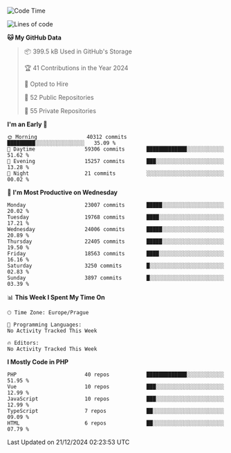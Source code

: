 <!--START_SECTION:waka-->
![Code Time](http://img.shields.io/badge/Code%20Time-1%2C583%20hrs%2058%20mins-blue)

![Lines of code](https://img.shields.io/badge/From%20Hello%20World%20I%27ve%20Written-35.5%20million%20lines%20of%20code-blue)

**🐱 My GitHub Data** 

> 📦 399.5 kB Used in GitHub's Storage 
 > 
> 🏆 41 Contributions in the Year 2024
 > 
> 💼 Opted to Hire
 > 
> 📜 52 Public Repositories 
 > 
> 🔑 55 Private Repositories 
 > 
**I'm an Early 🐤** 

```text
🌞 Morning                40312 commits       █████████░░░░░░░░░░░░░░░░   35.09 % 
🌆 Daytime                59306 commits       █████████████░░░░░░░░░░░░   51.62 % 
🌃 Evening                15257 commits       ███░░░░░░░░░░░░░░░░░░░░░░   13.28 % 
🌙 Night                  21 commits          ░░░░░░░░░░░░░░░░░░░░░░░░░   00.02 % 
```
📅 **I'm Most Productive on Wednesday** 

```text
Monday                   23007 commits       █████░░░░░░░░░░░░░░░░░░░░   20.02 % 
Tuesday                  19768 commits       ████░░░░░░░░░░░░░░░░░░░░░   17.21 % 
Wednesday                24006 commits       █████░░░░░░░░░░░░░░░░░░░░   20.89 % 
Thursday                 22405 commits       █████░░░░░░░░░░░░░░░░░░░░   19.50 % 
Friday                   18563 commits       ████░░░░░░░░░░░░░░░░░░░░░   16.16 % 
Saturday                 3250 commits        █░░░░░░░░░░░░░░░░░░░░░░░░   02.83 % 
Sunday                   3897 commits        █░░░░░░░░░░░░░░░░░░░░░░░░   03.39 % 
```


📊 **This Week I Spent My Time On** 

```text
🕑︎ Time Zone: Europe/Prague

💬 Programming Languages: 
No Activity Tracked This Week

🔥 Editors: 
No Activity Tracked This Week
```

**I Mostly Code in PHP** 

```text
PHP                      40 repos            █████████████░░░░░░░░░░░░   51.95 % 
Vue                      10 repos            ███░░░░░░░░░░░░░░░░░░░░░░   12.99 % 
JavaScript               10 repos            ███░░░░░░░░░░░░░░░░░░░░░░   12.99 % 
TypeScript               7 repos             ██░░░░░░░░░░░░░░░░░░░░░░░   09.09 % 
HTML                     6 repos             ██░░░░░░░░░░░░░░░░░░░░░░░   07.79 % 
```




 Last Updated on 21/12/2024 02:23:53 UTC
<!--END_SECTION:waka-->
<!--
**AlexKratky/AlexKratky** is a ✨ _special_ ✨ repository because its `README.md` (this file) appears on your GitHub profile.

Here are some ideas to get you started:

- 🔭 I’m currently working on ...
- 🌱 I’m currently learning ...
- 👯 I’m looking to collaborate on ...
- 🤔 I’m looking for help with ...
- 💬 Ask me about ...
- 📫 How to reach me: ...
- 😄 Pronouns: ...
- ⚡ Fun fact: ...
-->

